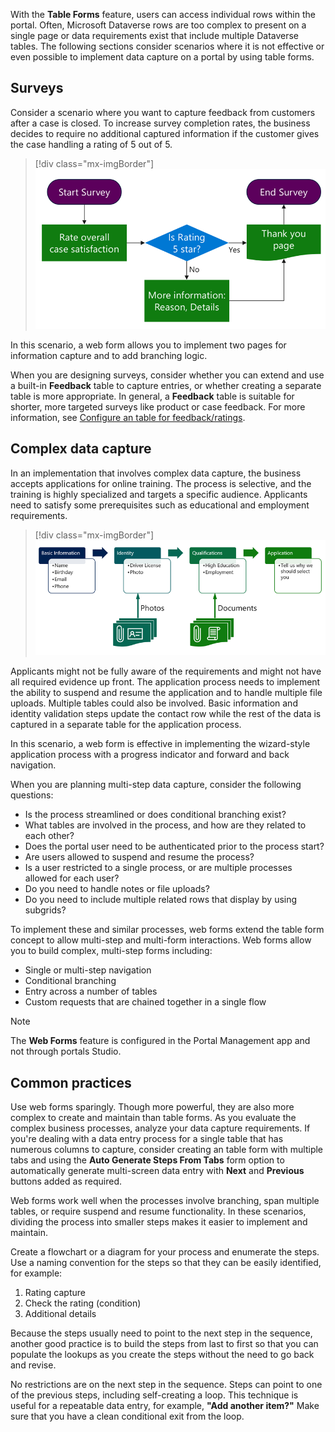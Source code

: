 With the **Table Forms** feature, users can access individual rows within the portal. Often, Microsoft Dataverse rows are too complex to present on a single page or data requirements exist that include multiple Dataverse tables. The following sections consider scenarios where it is not effective or even possible to implement data capture on a portal by using table forms.

## Surveys

Consider a scenario where you want to capture feedback from customers after a case is closed. To increase survey completion rates, the business decides to require no additional captured information if the customer gives the case handling a rating of 5 out of 5.

> [!div class="mx-imgBorder"]
> [![Diagram example web form survey flow.](../media/web-form-survey.png)](../media/web-form-survey.png#lightbox)

In this scenario, a web form allows you to implement two pages for information capture and to add branching logic.

When you are designing surveys, consider whether you can extend and use a built-in **Feedback** table to capture entries, or whether creating a separate table is more appropriate. In general, a **Feedback** table is suitable for shorter, more targeted surveys like product or case feedback. For more information, see [Configure an table for feedback/ratings](https://docs.microsoft.com/powerapps/maker/common-data-service/configure-entity-feedback).

## Complex data capture

In an implementation that involves complex data capture, the business accepts applications for online training. The process is selective, and the training is highly specialized and targets a specific audience. Applicants need to satisfy some prerequisites such as educational and employment requirements.

> [!div class="mx-imgBorder"]
> [![Diagram example web form multi-step application.](../media/web-form-application.png)](../media/web-form-application.png#lightbox)

Applicants might not be fully aware of the requirements and might not have all required evidence up front. The application process needs to implement the ability to suspend and resume the application and to handle multiple file uploads. Multiple tables could also be involved. Basic information and identity validation steps update the contact row while the rest of the data is captured in a separate table for the application process.

In this scenario, a web form is effective in implementing the wizard-style application process with a progress indicator and forward and back navigation.

When you are planning multi-step data capture, consider the following questions:

- Is the process streamlined or does conditional branching exist?
- What tables are involved in the process, and how are they related to each other?
- Does the portal user need to be authenticated prior to the process start?
- Are users allowed to suspend and resume the process?
- Is a user restricted to a single process, or are multiple processes allowed for each user?
- Do you need to handle notes or file uploads?
- Do you need to include multiple related rows that display by using subgrids?

To implement these and similar processes, web forms extend the table form concept to allow multi-step and multi-form interactions. Web forms allow you to build complex, multi-step forms including:

- Single or multi-step navigation
- Conditional branching
- Entry across a number of tables
- Custom requests that are chained together in a single flow

> [!NOTE]
> The **Web Forms** feature is configured in the Portal Management app and not through portals Studio.

## Common practices

Use web forms sparingly. Though more powerful, they are also more complex to create and maintain than table forms. As you evaluate the complex business processes, analyze your data capture requirements. If you're dealing with a data entry process for a single table that has numerous columns to capture, consider creating an table form with multiple tabs and using the **Auto Generate Steps From Tabs** form option to automatically generate multi-screen data entry with **Next** and **Previous** buttons added as required.

Web forms work well when the processes involve branching, span multiple tables, or require suspend and resume functionality. In these scenarios, dividing the process into smaller steps makes it easier to implement and maintain.

Create a flowchart or a diagram for your process and enumerate the steps. Use a naming convention for the steps so that they can be easily identified, for example: 

1. Rating capture
2. Check the rating (condition)
3. Additional details

Because the steps usually need to point to the next step in the sequence, another good practice is to build the steps from last to first so that you can populate the lookups as you create the steps without the need to go back and revise.

No restrictions are on the next step in the sequence. Steps can point to one of the previous steps, including self-creating a loop. This technique is useful for a repeatable data entry, for example, **"Add another item?"** Make sure that you have a clean conditional exit from the loop.